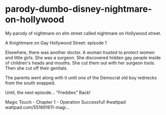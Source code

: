 # parody-dumbo-disney-nightmare-on-hollywood
My parody of nightmare on elm street called nightmare on Hollywood street.

A Knightmare on Gay Hollywood Street: episode 1

Elsewhere, there was another doctor. A woman trusted to protect women and little girls. She was a surgeon. She discovered hidden gay people inside of children's heads and mouths. She cut them out with her surgeon tools. Then she cut off their genitals.

The parents went along with it until one of the Democrat old boy rednecks from the south snapped.

Until, the next episode... "Freddies" Back!

Magic Touch - Chapter 1 - Operation Successful! #wattpad wattpad.com/551691611-magi…
